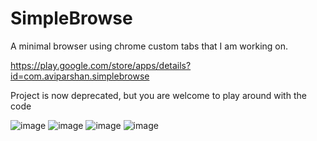 # SimpleBrowse

A minimal browser using chrome custom tabs that I am working on. 

https://play.google.com/store/apps/details?id=com.aviparshan.simplebrowse



Project is now deprecated, but you are welcome to play around with the code



![image](https://user-images.githubusercontent.com/5733247/118791096-0f3e8b00-b89f-11eb-85f5-37d590432a65.png)
![image](https://user-images.githubusercontent.com/5733247/118791112-136aa880-b89f-11eb-829b-40cf2679637d.png)
![image](https://user-images.githubusercontent.com/5733247/118791124-16659900-b89f-11eb-9ab3-a07fd6d90b27.png)
![image](https://user-images.githubusercontent.com/5733247/118791129-19608980-b89f-11eb-813c-931d042ad70e.png)
